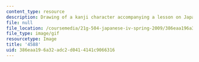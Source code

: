 ```yaml
---
content_type: resource
description: Drawing of a kanji character accompanying a lesson on Japanese.
file: null
file_location: /coursemedia/21g-504-japanese-iv-spring-2009/386eaa196a32adc2d0414141c9066316_4588.gif
file_type: image/gif
resourcetype: Image
title: '4588'
uid: 386eaa19-6a32-adc2-d041-4141c9066316
---
```

